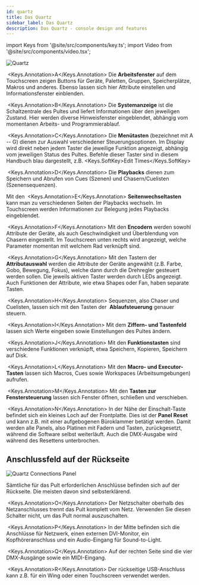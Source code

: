 ```yaml
---
id: quartz
title: Das Quartz
sidebar_label: Das Quartz
description: Das Quartz - console design and features
---
```


import Keys from '@site/src/components/key.ts';
import Video from '@site/src/components/video.tsx';

![Quartz](/docs/images/Quartz.png)

&nbsp;<Keys.Annotation>A</Keys.Annotation> Die **Arbeitsfenster** auf dem 
Touchscreen zeigen Buttons für Geräte, Paletten, Gruppen, Speicherplätze, 
Makros und anderes. Ebenso lassen sich hier Attribute einstellen und 
Informationsfenster einblenden.

&nbsp;<Keys.Annotation>B</Keys.Annotation> Die **Systemanzeige** ist die 
Schaltzentrale des Pultes und liefert Informationen über den jeweiligen 
Zustand. Hier werden diverse Hinweisfenster eingeblendet, abhängig vom 
momentanen Arbeits- und Programmierablauf.

&nbsp;<Keys.Annotation>C</Keys.Annotation> Die **Menütasten** (bezeichnet 
mit A -- G) dienen zur Auswahl verschiedener Steuerungsoptionen. Im Display 
wird direkt neben jedem Taster die jeweilige Funktion angezeigt, abhängig 
vom jeweiligen Status des Pultes. Befehle dieser Taster sind in diesem Handbuch 
blau dargestellt, z.B. <Keys.SoftKey>Edit Times</Keys.SoftKey>

&nbsp;<Keys.Annotation>D</Keys.Annotation> Die **Playbacks** dienen zum 
Speichern und Abrufen von Cues (Szenen) und Chasern/Cuelisten (Szenensequenzen). 

Mit den &nbsp;<Keys.Annotation>E</Keys.Annotation> **Seitenwechseltasten** kann
man zu verschiedenen Seiten der Playbacks wechseln. Im Touchscreen
werden Informationen zur Belegung jedes Playbacks eingeblendet.

&nbsp;<Keys.Annotation>F</Keys.Annotation> Mit den **Encodern** werden 
sowohl Attribute der Geräte, als auch Geschwindigkeit und Überblendung 
von Chasern eingestellt. Im Touchscreen unten rechts wird angezeigt, 
welche Parameter momentan mit welchem Rad verknüpft sind.

&nbsp;<Keys.Annotation>G</Keys.Annotation> Mit den Tastern der 
**Attributauswahl** werden die Attribute der Geräte
angewählt (z.B. Farbe, Gobo, Bewegung, Fokus), welche dann durch die
Drehregler gesteuert werden sollen. Die jeweils aktiven Taster werden
durch LEDs angezeigt. Auch Funktionen der Attribute, wie etwa Shapes
oder Fan, haben separate Tasten.

&nbsp;<Keys.Annotation>H</Keys.Annotation> Sequenzen, also Chaser und 
Cuelisten, lassen sich mit den Tasten der &nbsp;**Ablaufsteuerung** genauer 
steuern.

&nbsp;<Keys.Annotation>I</Keys.Annotation> Mit dem **Ziffern- und Tastenfeld** 
lassen sich Werte eingeben sowie Einstellungen des Pultes ändern.

&nbsp;<Keys.Annotation>J</Keys.Annotation> Mit den **Funktionstasten** sind 
verschiedene Funktionen verknüpft, etwa Speichern, Kopieren, Speichern auf Disk.

&nbsp;<Keys.Annotation>L</Keys.Annotation> Mit den **Macro- und Executor-Tasten** 
lassen sich Macros, Cues sowie Workspaces (Arbeitsumgebungen) aufrufen.

&nbsp;<Keys.Annotation>M</Keys.Annotation> Mit den **Tasten zur Fenstersteuerung** 
lassen sich Fenster öffnen, schließen und verschieben.

&nbsp;<Keys.Annotation>N</Keys.Annotation> In der Nähe der Einschalt-Taste 
befindet sich ein kleines Loch auf der Frontplatte. Dies ist der **Panel Reset** 
und kann z.B. mit einer aufgebogenen Büroklammer betätigt werden. Damit 
werden alle Panels, also Platinen mit Fadern und Tasten, zurückgesetzt, 
während die Software selbst weiterläuft. Auch die DMX-Ausgabe wird während 
des Resettens unterbrochen.

## Anschlussfeld auf der Rückseite

![Quartz Connections Panel](/docs/images/Quartz-Connections-Panel.png)

Sämtliche für das Pult erforderlichen Anschlüsse befinden sich auf der
Rückseite. Die meisten davon sind selbsterklärend.

&nbsp;<Keys.Annotation>O</Keys.Annotation> Der Netzschalter oberhalb des 
Netzanschlusses trennt das Pult komplett vom Netz. Verwenden Sie diesen 
Schalter nicht, um das Pult normal auszuschalten.

&nbsp;<Keys.Annotation>P</Keys.Annotation> In der Mitte befinden sich die 
Anschlüsse für Netzwerk, einen externen DVI-Monitor, ein Kopfhöreranschluss 
und ein Audio-Eingang für Sound-to-Light.

&nbsp;<Keys.Annotation>Q</Keys.Annotation> Auf der rechten Seite sind die 
vier DMX-Ausgänge sowie ein MIDI-Eingang.

&nbsp;<Keys.Annotation>R</Keys.Annotation> Der rückseitige USB-Anschluss 
kann z.B. für ein Wing oder einen Touchscreen verwendet werden.
